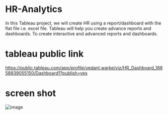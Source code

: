 # HR-Analytics
In this Tableau project, we will create HR using a report/dashboard with the flat file i.e. excel file.   Tableau will help you create advance reports and dashboards. To create interactive and advanced reports and dashboards.

# tableau public link 
https://public.tableau.com/app/profile/vedant.warke/viz/HR_Dashboard_16858839055150/Dashboard1?publish=yes

# screen shot

![image](https://github.com/vedantwarke/HR-Analytics/assets/134506624/5fb8a6f6-b9f4-42b6-be71-8e49d51e0055)
